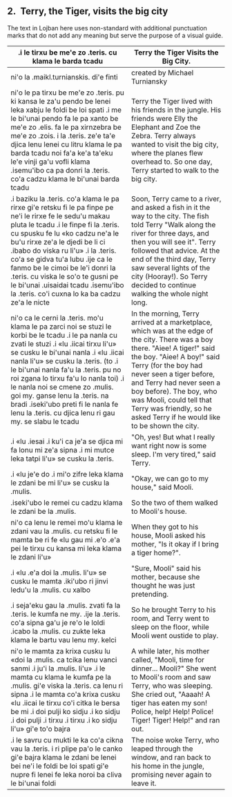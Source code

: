 <a id="section-terry"></a>2.  <a id="a01-terry"></a>Terry, the Tiger, visits the big city
-----------------------------------------------------------------------------------------

The text in Lojban here uses non-standard with additional punctuation marks that do not add any meaning but serve the purpose of a visual guide.

| .i le tirxu be me'e zo .teris. cu klama le barda tcadu | Terry the Tiger Visits the Big City. |
| --- | --- |
| ni'o la .maikl.turnianskis. di'e finti | created by Michael Turniansky |
| ni'o le pa tirxu be me'e zo .teris. pu ki kansa le za'u pendo be lenei leka xabju le foldi be loi spati .i me le bi'unai pendo fa le pa xanto be me'e zo .elis. fa le pa xirnzebra be me'e zo .zois. i la .teris. ze'e ta'e djica lenu lenei cu litru klama le pa barda tcadu noi fa'a ke'a ta'eku le'e vinji ga'u vofli klama .isemu'ibo ca pa donri la .teris. co'a cadzu klama le bi'unai barda tcadu | Terry the Tiger lived with his friends in the jungle. His friends were Elly the Elephant and Zoe the Zebra. Terry always wanted to visit the big city, where the planes flew overhead to. So one day, Terry started to walk to the big city. |
| .i baziku la .teris. co'a klama le pa rirxe gi'e retsku fi le pa finpe pe ne'i le rirxe fe le sedu'u makau pluta le tcadu .i le finpe fi la .teris. cu spusku fe lu «ko cadzu ne'a le bu'u rirxe ze'a le djedi be li ci .ibabo do viska ru li'u» .i la .teris. co'a se gidva tu'a lubu .ije ca le fanmo be le cimoi be le'i donri la .teris. cu viska le so'o te gusni pe le bi'unai .uisaidai tcadu .isemu'ibo la .teris. co'i cuxna lo ka ba cadzu ze'a le nicte | Soon, Terry came to a river, and asked a fish in it the way to the city. The fish told Terry "Walk along the river for three days, and then you will see it". Terry followed that advice. At the end of the third day, Terry saw several lights of the city (Hooray!). So Terry decided to continue walking the whole night long. |
| ni'o ca le cerni la .teris. mo'u klama le pa zarci noi se stuzi le korbi be le tcadu .i le pa nanla cu zvati le stuzi .i «lu .iicai tirxu li'u» se cusku le bi'unai nanla .i «lu .iicai nanla li'u» se cusku la .teris. (to .i le bi'unai nanla fa'u la .teris. pu no roi zgana lo tirxu fa'u lo nanla toi) .i le nanla noi se cmene zo .mulis. goi my. ganse lenu la .teris. na bradi .iseki'ubo preti fi le nanla fe lenu la .teris. cu djica lenu ri gau my. se slabu le tcadu | In the morning, Terry arrived at a marketplace, which was at the edge of the city. There was a boy there. "Aiee! A tiger!" said the boy. "Aiee! A boy!" said Terry (for the boy had never seen a tiger before, and Terry had never seen a boy before). The boy, who was Mooli, could tell that Terry was friendly, so he asked Terry if he would like to be shown the city. |
| .i «lu .iesai .i ku'i ca je'a se djica mi fa lonu mi ze'a sipna .i mi mutce leka tatpi li'u» se cusku la .teris. | "Oh, yes! But what I really want right now is some sleep. I'm very tired," said Terry. |
| .i «lu je'e do .i mi'o zifre leka klama le zdani be mi li'u» se cusku la .mulis. | "Okay, we can go to my house," said Mooli. |
| .iseki'ubo le remei cu cadzu klama le zdani be la .mulis. | So the two of them walked to Mooli's house. |
| ni'o ca lenu le remei mo'u klama le zdani vau la .mulis. cu retsku fi le mamta be ri fe «lu gau mi .e'o .e'a pei le tirxu cu kansa mi leka klama le zdani li'u» | When they got to his house, Mooli asked his mother, "Is it okay if I bring a tiger home?". |
| .i «lu .e'a doi la .mulis. li'u» se cusku le mamta .iki'ubo ri jinvi ledu'u la .mulis. cu xalbo | "Sure, Mooli" said his mother, because she thought he was just pretending. |
| .i seja'eku gau la .mulis. zvati fa la .teris. le kumfa ne my. .ije la .teris. co'a sipna ga'u je re'o le loldi .icabo la .mulis. cu zukte leka klama le bartu vau lenu my. kelci | So he brought Terry to his room, and Terry went to sleep on the floor, while Mooli went oustide to play. |
| ni'o le mamta za krixa cusku lu «doi la .mulis. ca tcika lenu vanci sanmi .i ju'i la .mulis. li'u» .i le mamta cu klama le kumfa pe la .mulis. gi'e viska la .teris. ca lenu ri sipna .i le mamta co'a krixa cusku «lu .iicai le tirxu co'i citka le bersa be mi .i doi pulji ko sidju .i ko sidju .i doi pulji .i tirxu .i tirxu .i ko sidju li'u» gi'e to'o bajra | A while later, his mother called, "Mooli, time for dinner... Mooli?" She went to Mooli's room and saw Terry, who was sleeping. She cried out, "Aaaah! A tiger has eaten my son! Police, help! Help! Police! Tiger! Tiger! Help!" and ran out. |
| .i le savru cu mukti le ka co'a cikna vau la .teris. i ri plipe pa'o le canko gi'e bajra klama le zdani be lenei bei ne'i le foldi be loi spati gi'e nupre fi lenei fe leka noroi ba cliva le bi'unai foldi | The noise woke Terry, who leaped through the window, and ran back to his home in the jungle, promising never again to leave it. |
